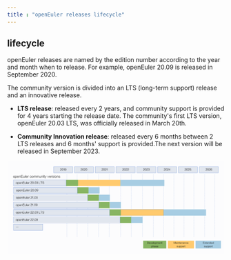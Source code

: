 ```yaml
---
title : "openEuler releases lifecycle"
---
```


<div class="markdown">

## lifecycle

openEuler releases are named by the edition number according to the year and month when to release. For example, openEuler 20.09 is released in September 2020.

The community version is divided into an LTS (long-term support) release and an innovative release.

- **LTS release**: released every 2 years, and community support is provided for 4 years starting the release date. The community's first LTS version, openEuler 20.03 LTS, was officially released in March 20th.

- **Community Innovation release**: released every 6 months between 2 LTS releases and 6 months' support is provided.The next version will be released in September 2023. 

![](./lifecycle.png)

</div>